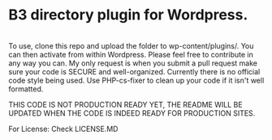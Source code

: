 <h1> B3 directory plugin for Wordpress. </h1><br>
To use, clone this repo and upload the folder to wp-content/plugins/.
You can then activate from within Wordpress. Please feel free to contribute in any way you can. My only request is when you submit a pull request make sure your code is SECURE and well-organized. Currently there is no official code style being used. Use PHP-cs-fixer to clean up your code if it isn't well formatted.  


THIS CODE IS NOT PRODUCTION READY YET, THE README WILL BE UPDATED WHEN THE CODE IS INDEED READY FOR PRODUCTION SITES.

For License: Check LICENSE.MD
